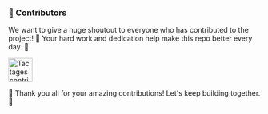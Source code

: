 ### 🌟 Contributors

We want to give a huge shoutout to everyone who has contributed to the project! 🙌 Your hard work and dedication help
make this repo better every day. 💪

<a href="https://github.com/RohanCyberOpsOps/Tactages/graphs/contributors">
  <img alt="Tactages contributors" height='48' src="https://contrib.rocks/image?repo=RohanCyberOps/Tactages&columns=24" />
</a>

🎉 Thank you all for your amazing contributions! Let's keep building together. 🚀
